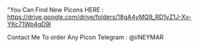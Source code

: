 "You Can Find New Picons HERE : https://drive.google.com/drive/folders/18gA4yMQ9_RD1vZ1J-Xv-YKc71Wp4gD9l

Contact Me To order Any Picon
Telegram : @iiNEYMAR
